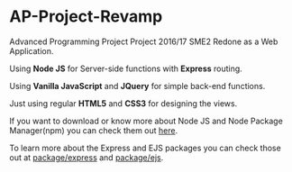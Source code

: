 # AP-Project-Revamp
Advanced Programming Project Project 2016/17 SME2 Redone as a Web Application.  

Using **Node JS** for Server-side functions with **Express** routing.  

Using **Vanilla JavaScript** and **JQuery** for simple back-end functions.  

Just using regular **HTML5** and **CSS3** for designing the views.  


If you want to download or know more about Node JS and Node Package Manager(npm) you can check them out [here](https://www.nodejs.org "Node JS Homepage").

To learn more about the Express and EJS packages you can check those out at [package/express](https://www.npmjs.com/package/express) and [package/ejs](https://www.npmjs.com/package/ejs).

